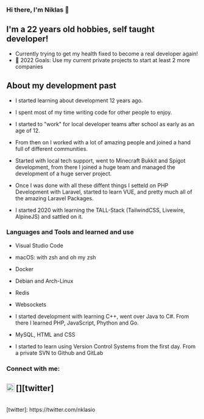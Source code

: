### Hi there, I'm Niklas 👋


## I'm a 22 years old hobbies, self taught developer!
- Currently trying to get my health fixed to become a real developer again!
- 🥅 2022 Goals: Use my current private projects to start at least 2 more companies 

## About my development past
- I started learning about development 12 years ago.
- I spent most of my time writing code for other people to enjoy.
- I started to "work" for local developer teams after school as early as an age of 12.
- From then on I worked with a lot of amazing people and joined a hand full of different communities.
- Started with local tech support, went to Minecraft Bukkit and Spigot development, from there I joined a huge team and managed the development of a huge server project.
- Once I was done with all these diffent things I setteld on PHP Development with Laravel, started to learn VUE, and pretty much all of the amazing Laravel Packages.

- I started 2020 with learning the TALL-Stack (TailwindCSS, Livewire, AlpineJS) and sattled on it. 


### Languages and Tools and learned and use
- Visual Studio Code
- macOS: with zsh and oh my zsh
- Docker
- Debian and Arch-Linux
- Redis
- Websockets
- I started development with learning C++, went over Java to C#. From there I learned PHP, JavaScript, Phython and Go. 
- MySQL, HTML and CSS

- I started to learn using Version Control Systems from the first day. From a private SVN to Github and GitLab


### Connect with me:
[<img align="left" alt="nklasio | Twitter" width="22px" src="https://cdn.jsdelivr.net/npm/simple-icons@v3/icons/twitter.svg" />][twitter]
<br>
---
<br>
[twitter]: https://twitter.com/nklasio

